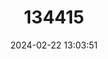 ---
title: "134415"
category: "Parathelphusa pantherina"
draft: false
date: 2024-02-22 13:03:51
languages:
  English: ["Matano Leopard Crab"]
---